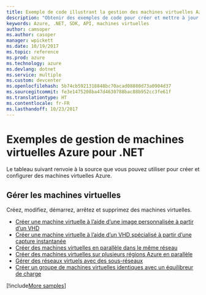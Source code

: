 ```yaml
---
title: Exemple de code illustrant la gestion des machines virtuelles Azure avec .NET
description: "Obtenir des exemples de code pour créer et mettre à jour des machines virtuelles Azure à l’aide de .NET"
keywords: Azure, .NET, SDK, API, machines virtuelles
author: camsoper
ms.author: casoper
manager: wpickett
ms.date: 10/19/2017
ms.topic: reference
ms.prod: azure
ms.technology: azure
ms.devlang: dotnet
ms.service: multiple
ms.custom: devcenter
ms.openlocfilehash: 5b74cb5921318848bc70acad08880d73a0904d37
ms.sourcegitcommit: fe3e1475208ba47d4630788bac88b952cc3fe61f
ms.translationtype: HT
ms.contentlocale: fr-FR
ms.lasthandoff: 10/23/2017
---
```

# <a name="azure-virtual-machine-management-samples-for-net"></a>Exemples de gestion de machines virtuelles Azure pour .NET

Le tableau suivant renvoie à la source que vous pouvez utiliser pour créer et configurer des machines virtuelles Azure.

## <a name="manage-virtual-machines"></a>Gérer les machines virtuelles

Créez, modifiez, démarrez, arrêtez et supprimez des machines virtuelles.

* [Créer une machine virtuelle à l’aide d’une image personnalisée à partir d’un VHD](https://github.com/Azure-Samples/managed-disk-dotnet-create-virtual-machine-using-custom-image-from-VHD)
* [Créer une machine virtuelle à l’aide d’un VHD spécialisé à partir d’une capture instantanée](https://github.com/Azure-Samples/managed-disk-dotnet-create-virtual-machine-using-specialized-disk-from-snapshot)
* [Créer des machines virtuelles en parallèle dans le même réseau](https://github.com/Azure-Samples/compute-dotnet-manage-virtual-machines-with-network-in-parallel)
* [Créer des machines virtuelles sur plusieurs régions Azure en parallèle](https://github.com/Azure-Samples/compute-dotnet-create-virtual-machines-across-regions-in-parallel)
* [Gérer des réseaux virtuels avec des sous-réseaux](https://github.com/Azure-Samples/network-dotnet-manage-virtual-network)
* [Créer un groupe de machines virtuelles identiques avec un équilibreur de charge](https://github.com/Azure-Samples/compute-dotnet-manage-virtual-machine-scale-sets)

[!include[More samples](includes/more-samples.md)]
